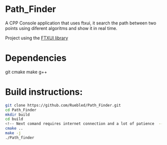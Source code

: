 # Path_Finder
A CPP Console application that uses ftxui, it search the path between two points using diferent algoritms and show it in real time.

Project using the [FTXUI library](https://github.com/ArthurSonzogni/ftxui)

# Dependencies
git
cmake
make
g++

# Build instructions:
~~~bash
git clone https://github.com/Ruebled/Path_Finder.git
cd Path_Finder
mkdir build
cd build
<!-- Next comand requires internet connection and a lot of patience  -->
cmake ..
make -j
./Path_finder
~~~
